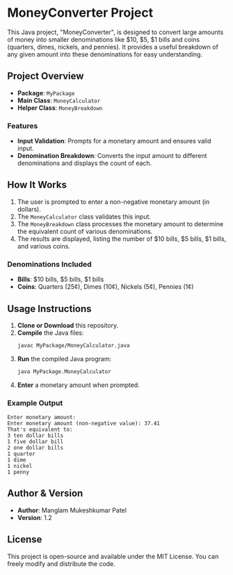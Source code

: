 
# MoneyConverter Project

This Java project, "MoneyConverter", is designed to convert large amounts of money into smaller denominations like $10, $5, $1 bills and coins (quarters, dimes, nickels, and pennies). It provides a useful breakdown of any given amount into these denominations for easy understanding.

## Project Overview

- **Package**: `MyPackage`
- **Main Class**: `MoneyCalculator`
- **Helper Class**: `MoneyBreakdown`

### Features

- **Input Validation**: Prompts for a monetary amount and ensures valid input.
- **Denomination Breakdown**: Converts the input amount to different denominations and displays the count of each.

## How It Works

1. The user is prompted to enter a non-negative monetary amount (in dollars).
2. The `MoneyCalculator` class validates this input.
3. The `MoneyBreakdown` class processes the monetary amount to determine the equivalent count of various denominations.
4. The results are displayed, listing the number of $10 bills, $5 bills, $1 bills, and various coins.

### Denominations Included

- **Bills**: $10 bills, $5 bills, $1 bills
- **Coins**: Quarters (25¢), Dimes (10¢), Nickels (5¢), Pennies (1¢)

## Usage Instructions

1. **Clone or Download** this repository.
2. **Compile** the Java files:
   ```bash
   javac MyPackage/MoneyCalculator.java
   ```
3. **Run** the compiled Java program:
   ```bash
   java MyPackage.MoneyCalculator
   ```
4. **Enter** a monetary amount when prompted.

### Example Output

```
Enter monetary amount: 
Enter monetary amount (non-negative value): 37.41
That's equivalent to:
3 ten dollar bills
1 five dollar bill
2 one dollar bills
1 quarter
1 dime
1 nickel
1 penny
```

## Author & Version

- **Author**: Manglam Mukeshkumar Patel
- **Version**: 1.2

## License

This project is open-source and available under the MIT License. You can freely modify and distribute the code.

